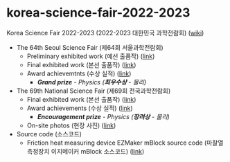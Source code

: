 # korea-science-fair-2022-2023
Korea Science Fair 2022-2023 (2022-2023 대한민국 과학전람회) ([wiki](https://namu.wiki/w/%EC%A0%84%EA%B5%AD%EA%B3%BC%ED%95%99%EC%A0%84%EB%9E%8C%ED%9A%8C))
- The 64th Seoul Science Fair (제64회 서울과학전람회)
  - Preliminary exhibited work (예선 출품작) ([link](seoul-preliminary))
  - Final exhibited work (본선 출품작) ([link](seoul-final))
  - Award achievemtnts (수상 실적) ([link](seoul-final-award))
    - ***Grand prize** - Physics (**최우수상** - 물리)*
- The 69th National Science Fair (제69회 전국과학전람회)
  - Final exhibited work (본선 출품작) ([link](national-final))
  - Award achievements (수상 실적) ([link](national-final-award))
    - ***Encouragement prize** - Physics (**장려상** - 물리)*
  - On-site photos (현장 사진) ([link](national-final-photo))
- Source code (소스코드)
  - Friction heat measuring device EZMaker mBlock source code (마찰열 측정장치 이지메이커 mBlock 소스코드) ([link](mblock))
